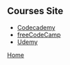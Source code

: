 ## Courses Site
- [Codecademy](https://www.codecademy.com/catalog/subject/programming)
- [freeCodeCamp](https://www.freecodecamp.org/)
- [Udemy](https://www.udemy.com/)

[Home](../README.md)